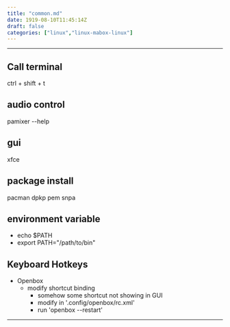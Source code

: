 ```yaml
---
title: "common.md"
date: 1919-08-10T11:45:14Z
draft: false
categories: ["linux","linux-mabox-linux"]
---
```




---

## Call terminal

ctrl + shift + t

## audio control

pamixer --help

## gui

xfce

## package install

pacman
dpkp
pem
snpa

## environment variable

* echo $PATH
* export PATH="/path/to/bin"

## Keyboard Hotkeys

* Openbox
  * modify shortcut binding
    * somehow some shortcut not showing in GUI
    * modify in '.config/openbox/rc.xml'
    * run 'openbox --restart'



---

